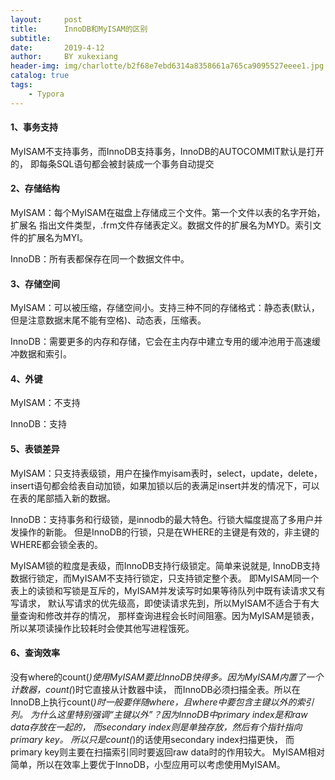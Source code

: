 ```yaml
---
layout:     post
title:      InnoDB和MyISAM的区别
subtitle:   
date:       2019-4-12
author:     BY xukexiang
header-img: img/charlotte/b2f68e7ebd6314a8358661a765ca9095527eeee1.jpg
catalog: true
tags:
    - Typora
---
```



#### 1、事务支持

MyISAM不支持事务，而InnoDB支持事务，InnoDB的AUTOCOMMIT默认是打开的，
即每条SQL语句都会被封装成一个事务自动提交


#### 2、存储结构
MyISAM：每个MyISAM在磁盘上存储成三个文件。第一个文件以表的名字开始，扩展名
指出文件类型，.frm文件存储表定义。数据文件的扩展名为MYD。索引文件的扩展名为MYI。

InnoDB：所有表都保存在同一个数据文件中。

#### 3、存储空间
MyISAM：可以被压缩，存储空间小。支持三种不同的存储格式：静态表(默认，但是注意数据末尾不能有空格)、动态表，压缩表。

InnoDB：需要更多的内存和存储，它会在主内存中建立专用的缓冲池用于高速缓冲数据和索引。

#### 4、外键
MyISAM：不支持

InnoDB：支持

#### 5、表锁差异
MyISAM：只支持表级锁，用户在操作myisam表时，select，update，delete，insert语句都会给表自动加锁，如果加锁以后的表满足insert并发的情况下，可以在表的尾部插入新的数据。

InnoDB：支持事务和行级锁，是innodb的最大特色。行锁大幅度提高了多用户并发操作的新能。
但是InnoDB的行锁，只是在WHERE的主键是有效的，非主键的WHERE都会锁全表的。

MyISAM锁的粒度是表级，而InnoDB支持行级锁定。简单来说就是, 
InnoDB支持数据行锁定，而MyISAM不支持行锁定，只支持锁定整个表。
即MyISAM同一个表上的读锁和写锁是互斥的，MyISAM并发读写时如果等待队列中既有读请求又有写请求，
默认写请求的优先级高，即使读请求先到，所以MyISAM不适合于有大量查询和修改并存的情况，
那样查询进程会长时间阻塞。因为MyISAM是锁表，所以某项读操作比较耗时会使其他写进程饿死。


#### 6、查询效率

没有where的count(*)使用MyISAM要比InnoDB快得多。因为MyISAM内置了一个计数器，count(*)时它直接从计数器中读，
而InnoDB必须扫描全表。所以在InnoDB上执行count(*)时一般要伴随where，且where中要包含主键以外的索引列。
为什么这里特别强调“主键以外”？因为InnoDB中primary index是和raw data存放在一起的，
而secondary index则是单独存放，然后有个指针指向primary key。
所以只是count(*)的话使用secondary index扫描更快，
而primary key则主要在扫描索引同时要返回raw data时的作用较大。
MyISAM相对简单，所以在效率上要优于InnoDB，小型应用可以考虑使用MyISAM。